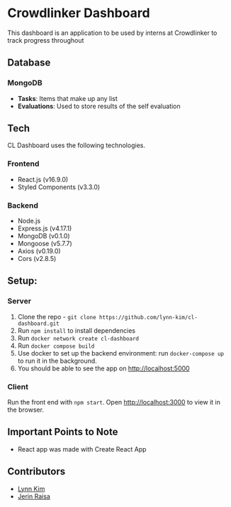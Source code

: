 # Crowdlinker Dashboard 
This dashboard is an application to be used by interns at Crowdlinker to track progress throughout 

## Database

### MongoDB 
* **Tasks**: Items that make up any list 
* **Evaluations**: Used to store results of the self evaluation

## Tech 
CL Dashboard uses the following technologies. 
### Frontend
* React.js (v16.9.0) 
* Styled Components (v3.3.0)

### Backend
* Node.js 
* Express.js (v4.17.1)
* MongoDB (v0.1.0)
* Mongoose (v5.7.7)
* Axios (v0.19.0)
* Cors (v2.8.5)


## Setup: 
### Server
1. Clone the repo - `git clone https://github.com/lynn-kim/cl-dashboard.git`
2. Run `npm install` to install dependencies 
3. Run `docker network create cl-dashboard`
4. Run `docker compose build` 
5.  Use docker to set up the backend environment: run `docker-compose up` to run it in the background.
6. You should be able to see the app on [http://localhost:5000](http://localhost:5000)

### Client 
Run the front end with `npm start`. 
Open [http://localhost:3000](http://localhost:3000) to view it in the browser. 

## Important Points to Note
* React app was made with Create React App 

## Contributors 

* [Lynn Kim](https://github.com/lynn-kim)
* [Jerin Raisa](https://github.com/jxrin) 